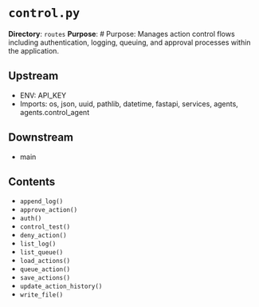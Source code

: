 # `control.py`

**Directory**: `routes`
**Purpose**: # Purpose: Manages action control flows including authentication, logging, queuing, and approval processes within the application.

## Upstream
- ENV: API_KEY
- Imports: os, json, uuid, pathlib, datetime, fastapi, services, agents, agents.control_agent

## Downstream
- main

## Contents
- `append_log()`
- `approve_action()`
- `auth()`
- `control_test()`
- `deny_action()`
- `list_log()`
- `list_queue()`
- `load_actions()`
- `queue_action()`
- `save_actions()`
- `update_action_history()`
- `write_file()`